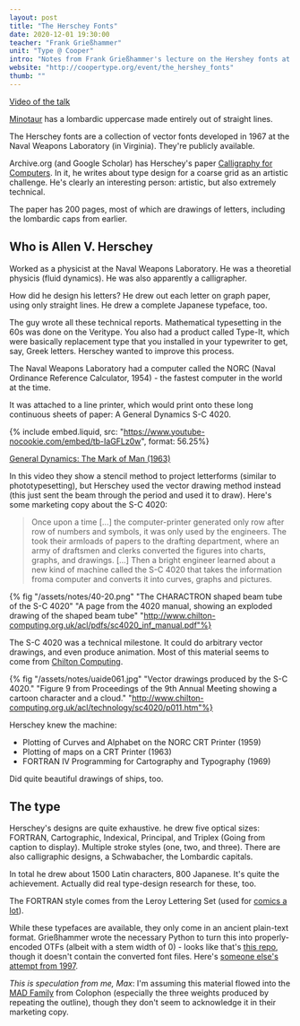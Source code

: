 ```yaml
---
layout: post
title: "The Herschey Fonts"
date: 2020-12-01 19:30:00
teacher: "Frank Grießhammer"
unit: "Type @ Cooper"
intro: "Notes from Frank Grießhammer's lecture on the Hershey fonts at the Cooper Union, 2016."
website: "http://coopertype.org/event/the_hershey_fonts"
thumb: ""
---
```


[Video of the talk](http://coopertype.org/event/the_hershey_fonts)

[Minotaur](https://typographica.org/typeface-reviews/minotaur/) has a lombardic uppercase made entirely out of straight lines.

The Herschey fonts are a collection of vector fonts developed in 1967 at the Naval Weapons Laboratory (in Virginia). They're publicly available.

Archive.org (and Google Scholar) has Herschey's paper [Calligraphy for Computers](https://archive.org/details/hershey-calligraphy_for_computers/page/n53/mode/2up). In it, he writes about type design for a coarse grid as an artistic challenge. He's clearly an interesting person: artistic, but also extremely technical.

The paper has 200 pages, most of which are drawings of letters, including the lombardic caps from earlier. 

## Who is Allen V. Herschey
Worked as a physicist at the Naval Weapons Laboratory. He was a theoretial physicis (fluid dynamics). He was also apparently a calligrapher.

How did he design his letters? He drew out each letter on graph paper, using only straight lines. He drew a complete Japanese typeface, too.

The guy wrote all these technical reports. Mathematical typesetting in the 60s was done on the Veritype. You also had a product called Type-It, which were basically replacement type that you installed in your typewriter to get, say, Greek letters. Herschey wanted to improve this process.

The Naval Weapons Laboratory had a computer called the NORC (Naval Ordinance Reference Calculator, 1954) - the fastest computer in the world at the time.

It was attached to a line printer, which would print onto these long continuous sheets of paper: A General Dynamics S-C 4020.

{% include embed.liquid, src: "https://www.youtube-nocookie.com/embed/tb-IaGFLz0w", format: 56.25%}

[General Dynamics: The Mark of Man (1963)](https://www.youtube.com/watch?v=tb-IaGFLz0w)

In this video they show a stencil method to project letterforms (similar to phototypesetting), but Herschey used the vector drawing method instead (this just sent the beam through the period and used it to draw). Here's some marketing copy about the S-C 4020:

> Once upon a time [...] the computer-printer generated only row after row of numbers and symbols, it was only used by the engineers. The took their armloads of papers to the drafting department, where an army of draftsmen and clerks converted the figures into charts, graphs, and drawings. [...] Then a bright engineer learned about a new kind of machine called the S-C 4020 that takes the information froma  computer and converts it into curves, graphs and pictures.

{% fig "/assets/notes/40-20.png" "The CHARACTRON shaped beam tube of the S-C 4020" "A page from the 4020 manual, showing an exploded drawing of the shaped beam tube" "http://www.chilton-computing.org.uk/acl/pdfs/sc4020_inf_manual.pdf"%}

The S-C 4020 was a technical milestone. It could do arbitrary vector drawings, and even produce animation. Most of this material seems to come from [Chilton Computing](http://www.chilton-computing.org.uk/acl/technology/sc4020/overview.htm).

{% fig "/assets/notes/uaide061.jpg" "Vector drawings produced by the S-C 4020." "Figure 9 from Proceedings of the 9th Annual Meeting showing a cartoon character and a cloud." "http://www.chilton-computing.org.uk/acl/technology/sc4020/p011.htm"%}

Herschey knew the machine:

- Plotting of Curves and Alphabet on the NORC CRT Printer (1959)
- Plotting of maps on a CRT Printer (1963)
- FORTRAN IV Programming for Cartography and Typography (1969)

Did quite beautiful drawings of ships, too.

## The type

Herschey's designs are quite exhaustive. he drew five optical sizes: FORTRAN, Cartographic, Indexical, Principal, and Triplex (Going from caption to display). Multiple stroke styles (one, two, and three). There are also calligraphic designs, a Schwabacher, the Lombardic capitals.

In total he drew about 1500 Latin characters, 800 Japanese. It's quite the achievement. Actually did real type-design research for these, too.

The FORTRAN style comes from the Leroy Lettering Set (used for [comics a lot](http://www.kleefeldoncomics.com/2015/04/on-history-leroy-lettering.html)).

While these typefaces are available, they only come in an ancient plain-text format. Grießhammer wrote the necessary Python to turn this into properly-encoded OTFs (albeit with a stem width of 0) - looks like that's [this repo](https://github.com/frankrolf/hershey-fonts), though it doesn't contain the converted font files. Here's [someone else's attempt from 1997](http://paulbourke.net/dataformats/hershey/).


*This is speculation from me, Max*: I'm assuming this material flowed into the [MAD Family](https://www.colophon-foundry.org/typefaces/mad-sans/) from Colophon (especially the three weights produced by repeating the outline), though they don't seem to acknowledge it in their marketing copy.